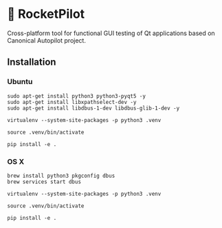 # 🚀 RocketPilot

Cross-platform tool for functional GUI testing of Qt applications based on Canonical Autopilot project.

## Installation

### Ubuntu
```
sudo apt-get install python3 python3-pyqt5 -y
sudo apt-get install libxpathselect-dev -y
sudo apt-get install libdbus-1-dev libdbus-glib-1-dev -y

virtualenv --system-site-packages -p python3 .venv

source .venv/bin/activate

pip install -e . 
```
### OS X

```
brew install python3 pkgconfig dbus
brew services start dbus

virtualenv --system-site-packages -p python3 .venv

source .venv/bin/activate

pip install -e . 
```
